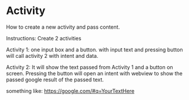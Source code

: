 # Activity
How to create a new activity and pass content.

Instructions:
Create 2 activities

Activity 1:
one input box and a button.
with input text and pressing button will call activity 2 with intent and data.

Activity 2:
It will show the text passed from Activity 1 and a button on screen.
Pressing the button will open an intent with webview to show the passed google result of the passed text.

something like:
https://google.com/#q=YourTextHere
